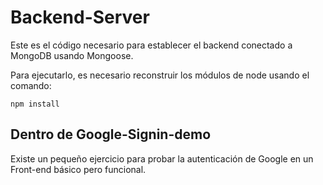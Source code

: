 # Backend-Server 

Este es el código necesario para establecer el backend conectado a MongoDB usando Mongoose.

Para ejecutarlo, es necesario reconstruir los módulos de node usando el comando:

```
npm install
```

## Dentro de Google-Signin-demo
Existe un pequeño ejercicio para probar la autenticación de Google en un Front-end básico pero funcional.